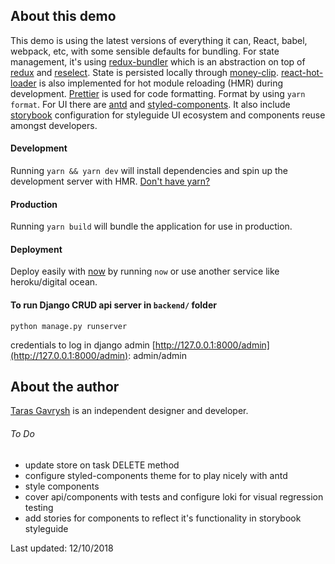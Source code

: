 ## About this demo

This demo is using the latest versions of everything it can, React, babel, webpack, etc, with some sensible defaults for bundling. For state management, it's using [redux-bundler](https://reduxbundler.com/) which is an abstraction on top of [redux](https://redux.js.org/) and [reselect](https://github.com/reactjs/reselect). State is persisted locally through [money-clip](https://github.com/HenrikJoreteg/money-clip).
[react-hot-loader](https://github.com/gaearon/react-hot-loader) is also implemented for hot module reloading (HMR) during development. [Prettier](https://prettier.io/) is used for code formatting. Format by using `yarn format`. For UI there are [antd](https://ant.design/) and [styled-components](https://www.styled-components.com/).
It also include [storybook](https://storybook.js.org/) configuration for styleguide UI ecosystem and components reuse amongst developers.

#### Development

Running `yarn && yarn dev` will install dependencies and spin up the development server with HMR. [Don't have yarn?](https://yarnpkg.com/en/docs/install)

#### Production

Running `yarn build` will bundle the application for use in production.

#### Deployment

Deploy easily with [now](https://now.sh) by running `now` or use another service like heroku/digital ocean.

#### To run Django CRUD api server in `backend/` folder
`python manage.py runserver`

credentials to log in django admin [http://127.0.0.1:8000/admin](http://127.0.0.1:8000/admin): 
admin/admin

## About the author

[Taras Gavrysh](ter4444@gmail.com) is an independent designer and developer.

###### To Do

* update store on task DELETE method
* configure styled-components theme for <ThemeProvider> to play nicely with antd
* style components
* cover api/components with tests and configure loki for visual regression testing
* add stories for components to reflect it's functionality in storybook styleguide

Last updated: 12/10/2018
